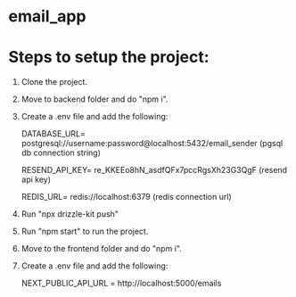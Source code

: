 # email_app

# Steps to setup the project:
1. Clone the project.
2. Move to backend folder and do "npm i".
3. Create a .env file and add the following:
   
    DATABASE_URL= postgresql://username:password@localhost:5432/email_sender (pgsql db connection string)
   
    RESEND_API_KEY= re_KKEEo8hN_asdfQFx7pccRgsXh23G3QgF (resend api key)
   
    REDIS_URL= redis://localhost:6379 (redis connection url)

5. Run "npx drizzle-kit push"
6. Run "npm start" to run the project.

7. Move to the frontend folder and do "npm i".
8. Create a .env file and add the following:

   NEXT_PUBLIC_API_URL = http://localhost:5000/emails
 

